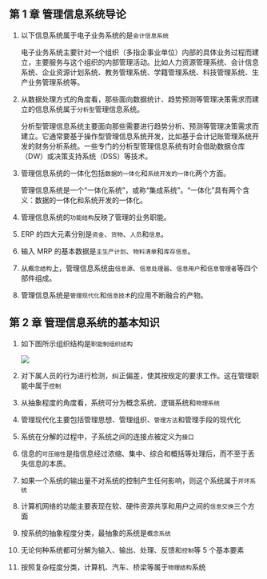 ## 第 1 章 管理信息系统导论

1. 以下信息系统属于电子业务系统的是`会计信息系统`

   电子业务系统主要针对一个组织（多指企事业单位）内部的具体业务过程而建立，主要服务与这个组织的内部管理活动。比如人力资源管理系统、会计信息系统、企业资源计划系统、教务管理系统、学籍管理系统、科技管理系统、生产业务管理系统等。

2. 从数据处理方式的角度看，那些面向数据统计、趋势预测等管理决策需求而建立的信息系统属于`分析型`管理信息系统。

   分析型管理信息系统主要面向那些需要进行趋势分析、预测等管理决策需求而建立。它通常要基于操作型管理信息系统开发，比如基于会计记账管理系统开发的财务分析系统。一些专门的分析型管理信息系统有时会借助数据仓库（DW）或决策支持系统（DSS）等技术。

3. 管理信息系统的一体化包括`数据的一体化`和`系统开发的一体化`两个方面。

   管理信息系统是一个“一体化系统”，或称“集成系统”。“一体化”具有两个含义：数据的一体化和系统开发的一体化。

4. 管理信息系统的`功能结构`反映了管理的业务职能。
5. ERP 的四大元素分别是`资金`、`货物`、`人员`和`信息`。
6. 输入 MRP 的基本数据是`主生产计划`、`物料清单`和`库存信息`。
7. 从`概念结构`上，管理信息系统由`信息源`、`信息处理器`、`信息用户`和`信息管理者`等四个部件组成。
8. 管理信息系统是`管理现代化`和`信息技术`的应用不断融合的产物。

## 第 2 章 管理信息系统的基本知识

1. 如下图所示组织结构是`职能制组织结构`

   <img src="https://sdjrzk-1251357229.cos.ap-guangzhou.myqcloud.com/exam/paper/1660/images/118.png">

2. 对下属人员的行为进行检测，纠正偏差，使其按规定的要求工作。这在管理职能中属于`控制`
3. 从抽象程度的角度看，系统可分为概念系统、逻辑系统和`物理系统`
4. 管理现代化主要包括管理思想、管理组织、`管理方法`和管理手段的现代化
5. 系统在分解的过程中，子系统之间的连接点被定义为`接口`
6. 信息的`可压缩性`是指信息经过浓缩、集中、综合和概括等处理后，而不至于丢失信息的本质。
7. 如果一个系统的输出量不对系统的控制产生任何影响，则这个系统属于`开环系统`
8. 计算机网络的功能主要表现在软、硬件资源共享和用户之间的`信息交换`三个方面
9. 按系统的抽象程度分类，最抽象的系统是`概念系统`
10. 无论何种系统都可分解为输入、输出、处理、反馈和`控制`等 5 个基本要素
11. 按照复杂程度分类，计算机、汽车、桥梁等属于`物理结构`系统
